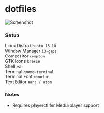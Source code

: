 # dotfiles
![Screenshot](https://i.imgur.com/NcBgg15.png)

### Setup
Linux Distro `Ubuntu 15.10` <br />
Window Manager `i3-gaps`<br />
Compositor `compton` <br />
GTK Icons `breeze` <br />
Shell `zsh` <br />
Terminal `gnome-terminal` <br />
Terminal Font `monofur` <br />
Text Editor `nano / atom` <br />

### Notes
* Requires playerctl for Media player support
